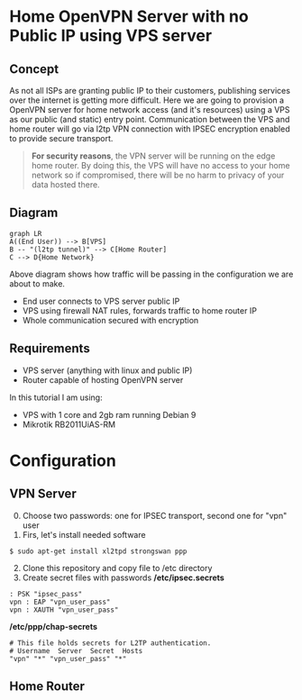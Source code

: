 # Home OpenVPN Server with no Public IP using VPS server
## Concept
As not all ISPs are granting public IP to their customers, publishing services over the internet is getting more difficult. Here we are going to provision a OpenVPN server for home network access (and it's resources) using a VPS as our public (and static) entry point. Communication between the VPS and home router will go via l2tp VPN connection with IPSEC encryption enabled to provide secure transport.
> **For security reasons**, the VPN server will be running on the edge home router. By doing this, the VPS will have no access to your home network so if compromised, there will be no harm to privacy of your data hosted there.

## Diagram
```mermaid
graph LR
A((End User)) --> B[VPS]
B -- "(l2tp tunnel)" --> C[Home Router]
C --> D{Home Network}
```
Above diagram shows how traffic will be passing in the configuration we are about to make.
- End user connects to VPS server public IP
- VPS using firewall NAT rules, forwards traffic to home router IP
- Whole communication secured with encryption


## Requirements
- VPS server (anything with linux and public IP)
- Router capable of hosting OpenVPN server

In this tutorial I am using:
- VPS with 1 core and 2gb ram running Debian 9
- Mikrotik RB2011UiAS-RM

# Configuration
## VPN Server
0. Choose two passwords: one for IPSEC transport, second one for "vpn" user
1. Firs, let's install needed software
```
$ sudo apt-get install xl2tpd strongswan ppp
```
2. Clone this repository and copy file to /etc directory
3. Create secret files with passwords
**/etc/ipsec.secrets**
```
: PSK "ipsec_pass"
vpn : EAP "vpn_user_pass"
vpn : XAUTH "vpn_user_pass"
```
**/etc/ppp/chap-secrets**
```
# This file holds secrets for L2TP authentication.
# Username  Server  Secret  Hosts
"vpn" "*" "vpn_user_pass" "*"
```
## Home Router
